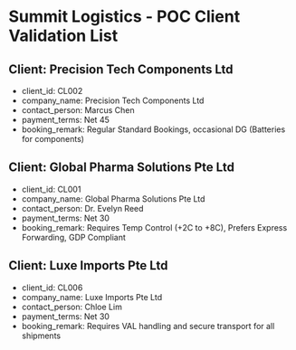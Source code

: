 # Summit Logistics - POC Client Validation List

## Client: Precision Tech Components Ltd
- client_id: CL002
- company_name: Precision Tech Components Ltd
- contact_person: Marcus Chen
- payment_terms: Net 45
- booking_remark: Regular Standard Bookings, occasional DG (Batteries for components)

## Client: Global Pharma Solutions Pte Ltd
- client_id: CL001
- company_name: Global Pharma Solutions Pte Ltd
- contact_person: Dr. Evelyn Reed
- payment_terms: Net 30
- booking_remark: Requires Temp Control (+2C to +8C), Prefers Express Forwarding, GDP Compliant

## Client: Luxe Imports Pte Ltd
- client_id: CL006
- company_name: Luxe Imports Pte Ltd
- contact_person: Chloe Lim
- payment_terms: Net 30
- booking_remark: Requires VAL handling and secure transport for all shipments

